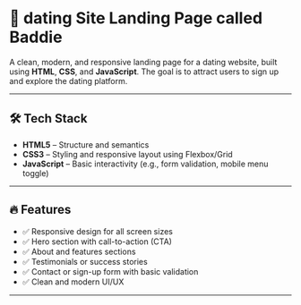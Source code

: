 # 💖 dating Site Landing Page called Baddie

A clean, modern, and responsive landing page for a dating website, built using **HTML**, **CSS**, and **JavaScript**. The goal is to attract users to sign up and explore the dating platform.

---

## 🛠️ Tech Stack

- **HTML5** – Structure and semantics
- **CSS3** – Styling and responsive layout using Flexbox/Grid
- **JavaScript** – Basic interactivity (e.g., form validation, mobile menu toggle)

---

## 🔥 Features

- ✅ Responsive design for all screen sizes
- ✅ Hero section with call-to-action (CTA)
- ✅ About and features sections
- ✅ Testimonials or success stories
- ✅ Contact or sign-up form with basic validation
- ✅ Clean and modern UI/UX

---



